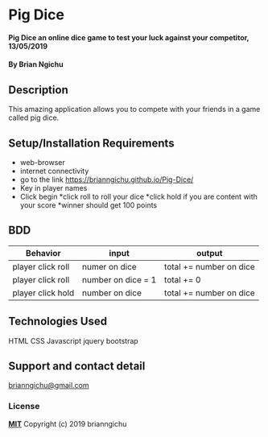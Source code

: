 # Pig Dice
#### Pig Dice an online dice game to test your luck against your competitor, 13/05/2019
#### By **Brian Ngichu**
## Description
 This amazing application allows you to compete with your friends in a game called pig dice.
## Setup/Installation Requirements
* web-browser
* internet connectivity
* go to the link https://brianngichu.github.io/Pig-Dice/
* Key in player names
* Click begin
*click roll to roll your dice
*click hold if you are content with your score
*winner should get 100 points

## BDD
| Behavior                                    |  input                  | output                |      
|---------------------------------------------|-------------------------|---------------------  |
| player  click roll                          | numer on dice           |total += number on dice|
| player click roll                           | number on dice = 1      |total += 0             |
| player click hold                           | number on dice          |total += number on dice|

## Technologies Used
 HTML CSS  Javascript jquery bootstrap
## Support and contact detail
brianngichu@gmail.com
### License
**[MIT](https://github.com/brianngichu/Pig-Dice/blob/master/LICENSE)**
Copyright (c) 2019 brianngichu
